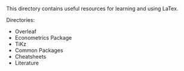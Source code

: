This directory contains useful resources for learning and using LaTex.

Directories:
* Overleaf
* Econometrics Package
* TiKz
* Common Packages
* Cheatsheets
* Literature
